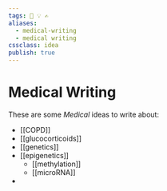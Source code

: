 ```yaml
---
tags: 💨 💡 ✍️
aliases: 
  - medical-writing
  - medical writing
cssclass: idea
publish: true
---
```

# Medical Writing
These are some _Medical_ ideas to write about:
- [[COPD]]
- [[glucocorticoids]]
- [[genetics]]
- [[epigenetics]]
  - [[methylation]]
  - [[microRNA]]
- 